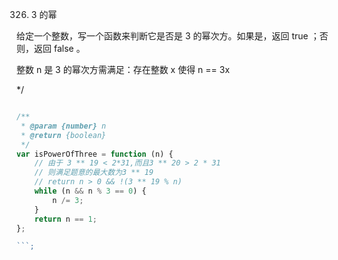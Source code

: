 326. 3 的幂

给定一个整数，写一个函数来判断它是否是 3 的幂次方。如果是，返回 true ；否则，返回 false 。

整数 n 是 3 的幂次方需满足：存在整数 x 使得 n == 3x

\*/

``` javascript

/**
 * @param {number} n
 * @return {boolean}
 */
var isPowerOfThree = function (n) {
    // 由于 3 ** 19 < 2*31,而且3 ** 20 > 2 * 31
    // 则满足题意的最大数为3 ** 19
    // return n > 0 && !(3 ** 19 % n)
    while (n && n % 3 == 0) {
        n /= 3;
    }
    return n == 1;
};

```;
````
